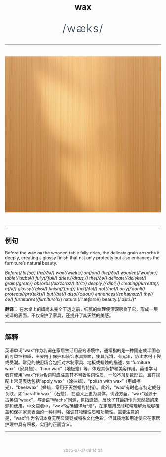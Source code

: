 <div align="center">

# wax

<div style="margin: 30px 0;">
<h1 style="font-size: 2.5em; font-weight: 300; letter-spacing: 2px; margin: 0; color: #2c3e50;">
/wæks/
</h1>
</div>

</div>

---

<div align="center" style="margin: 40px 0;">

![wax](images/wax.png)

</div>

---

## 例句

Before the wax on the wooden table fully dries, the delicate grain absorbs it deeply, creating a glossy finish that not only protects but also enhances the furniture’s natural beauty.

*Before(/ˌbiˈfɔr/) the(/ðə/) wax(/wæks/) on(/ɔn/) the(/ðə/) wooden(/ˈwʊdən/) table(/ˈteɪbəl/) fully(/ˈfʊli/) dries,(/draɪz,/) the(/ðə/) delicate(/ˈdɛləkət/) grain(/greɪn/) absorbs(/əbˈzɔrbz/) it(/ɪt/) deeply,(/ˈdipli,/) creating(/kriˈeɪtɪŋ/) a(/ə/) glossy(/ˈglɔsi/) finish(/ˈfɪnɪʃ/) that(/ðət/) not(/nɑt/) only(/ˈoʊnli/) protects(/prəˈtɛkts/) but(/bət/) also(/ˈɔlsoʊ/) enhances(/ɛnˈhænsɪz/) the(/ðə/) furniture’s(/furniture’s*/) natural(/ˈnæʧərəl/) beauty.(/ˈbjuti./)*

**翻译：** 在木桌上的蜡尚未完全干透之前，细腻的纹理便深深吸收了它，形成一层光泽的表面，不仅保护了家具，还提升了其天然的美感。

---

## 解释

英语单词“wax”作为名词在家居生活用品的语境中，通常指的是一种固态或半固态的可塑性物质，主要用于保护和装饰家具表面，使其光滑、有光泽，防止木材干裂或受潮。常见的使用场合包括对木制家具、地板或蜡烛的描述，如“furniture wax”（家具蜡）、“floor wax”（地板蜡）等，体现其保护和美容作用。英语学习者在使用“wax”作为名词时应注意其不可数名词性质，一般不加复数形式，且在搭配上常见表达包括“apply wax”（涂抹蜡）、“polish with wax”（用蜡擦光）、“beeswax”（蜂蜡，常用于天然蜡的特指）。此外，“wax”有时也与特定成分关联，如“paraffin wax”（石蜡），在语义上更为具体。词源方面，“wax”起源于古英语“weax”，与德语“Wachs”同源，原指蜂蜡，反映了其最初作为天然蜡的来源和使用。中文语境中，“wax”准确翻译为“蜡”，在家居用品领域常理解为能够覆盖和保护家具表面的一种材料，强调其物理性质和功能性。需要注意的是，“wax”作为名词本身无明显褒贬或特殊文化色彩，但其质地和用途使它在家居护理中具有积极、实用的正面含义。


---

<div align="center" style="margin-top: 50px;">
<small style="color: #999; font-size: 0.9em;">2025-07-27 09:14:04</small>
</div>
